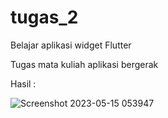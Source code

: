 # tugas_2

Belajar aplikasi widget Flutter

Tugas mata kuliah aplikasi bergerak

Hasil : 

![Screenshot 2023-05-15 053947](https://github.com/fayolaliyanii/Belajar-Aplikasi-Widget-Flutter/assets/101540761/dcdbd81a-6b30-4866-8406-d74b8df19448)
